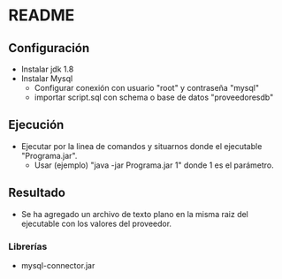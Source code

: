# README

## Configuración

- Instalar jdk 1.8
- Instalar Mysql
  - Configurar conexión con usuario "root" y contraseña "mysql"
  - importar script.sql con schema o base de datos "proveedoresdb"
  
## Ejecución

- Ejecutar por la linea de comandos y situarnos donde el ejecutable "Programa.jar".
  - Usar (ejemplo) "java -jar Programa.jar 1" donde 1 es el parámetro.

## Resultado

- Se ha agregado un archivo de texto plano en la misma raiz del ejecutable con los valores del proveedor.

### Librerías

- mysql-connector.jar
